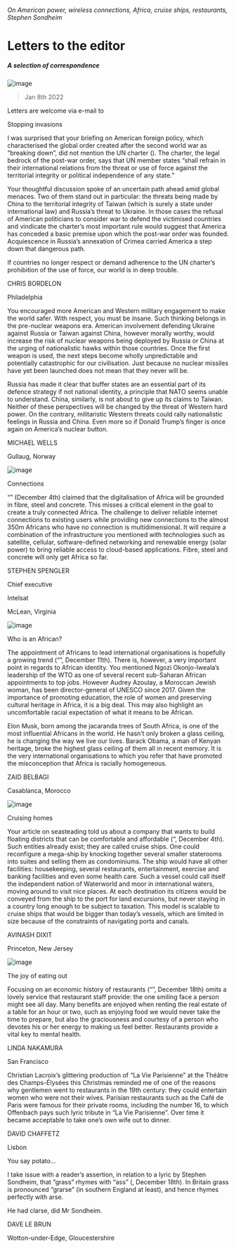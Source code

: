 ###### On American power, wireless connections, Africa, cruise ships, restaurants, Stephen Sondheim
# Letters to the editor 
##### A selection of correspondence 
![image](images/20211211_fbp001.jpg) 
> Jan 8th 2022 
Letters are welcome via e-mail to 
Stopping invasions
I was surprised that your briefing on American foreign policy, which characterised the global order created after the second world war as “breaking down”, did not mention the UN charter (). The charter, the legal bedrock of the post-war order, says that UN member states “shall refrain in their international relations from the threat or use of force against the territorial integrity or political independence of any state.”

Your thoughtful discussion spoke of an uncertain path ahead amid global menaces. Two of them stand out in particular: the threats being made by China to the territorial integrity of Taiwan (which is surely a state under international law) and Russia’s threat to Ukraine. In those cases the refusal of American politicians to consider war to defend the victimised countries and vindicate the charter’s most important rule would suggest that America has conceded a basic premise upon which the post-war order was founded. Acquiescence in Russia’s annexation of Crimea carried America a step down that dangerous path.
If countries no longer respect or demand adherence to the UN charter’s prohibition of the use of force, our world is in deep trouble.
CHRIS BORDELON
Philadelphia
You encouraged more American and Western military engagement to make the world safer. With respect, you must be insane. Such thinking belongs in the pre-nuclear weapons era. American involvement defending Ukraine against Russia or Taiwan against China, however morally worthy, would increase the risk of nuclear weapons being deployed by Russia or China at the urging of nationalistic hawks within those countries. Once the first weapon is used, the next steps become wholly unpredictable and potentially catastrophic for our civilisation. Just because no nuclear missiles have yet been launched does not mean that they never will be.
Russia has made it clear that buffer states are an essential part of its defence strategy if not national identity, a principle that NATO seems unable to understand. China, similarly, is not about to give up its claims to Taiwan. Neither of these perspectives will be changed by the threat of Western hard power. On the contrary, militaristic Western threats could rally nationalistic feelings in Russia and China. Even more so if Donald Trump’s finger is once again on America’s nuclear button.
MICHAEL WELLS
Gullaug, Norway
![image](images/20211204_map504.jpg) 

Connections
“” (December 4th) claimed that the digitalisation of Africa will be grounded in fibre, steel and concrete. This misses a critical element in the goal to create a truly connected Africa. The challenge to deliver reliable internet connections to existing users while providing new connections to the almost 350m Africans who have no connection is multidimensional. It will require a combination of the infrastructure you mentioned with technologies such as satellite, cellular, software-defined networking and renewable energy (solar power) to bring reliable access to cloud-based applications. Fibre, steel and concrete will only get Africa so far.
STEPHEN SPENGLER
Chief executive
Intelsat
McLean, Virginia
![image](images/20211211_map004.jpg) 

Who is an African?
The appointment of Africans to lead international organisations is hopefully a growing trend (“”, December 11th). There is, however, a very important point in regards to African identity. You mentioned Ngozi Okonjo-Iweala’s leadership of the WTO as one of several recent sub-Saharan African appointments to top jobs. However Audrey Azoulay, a Moroccan Jewish woman, has been director-general of UNESCO since 2017. Given the importance of promoting education, the role of women and preserving cultural heritage in Africa, it is a big deal. This may also highlight an uncomfortable racial expectation of what it means to be African.
Elon Musk, born among the jacaranda trees of South Africa, is one of the most influential Africans in the world. He hasn’t only broken a glass ceiling, he is changing the way we live our lives. Barack Obama, a man of Kenyan heritage, broke the highest glass ceiling of them all in recent memory. It is the very international organisations to which you refer that have promoted the misconception that Africa is racially homogeneous.
ZAID BELBAGI
Casablanca, Morocco
![image](images/20211204_asp501.jpg) 

Cruising homes
Your article on seasteading told us about a company that wants to build floating districts that can be comfortable and affordable (“, December 4th). Such entities already exist; they are called cruise ships. One could reconfigure a mega-ship by knocking together several smaller staterooms into suites and selling them as condominiums. The ship would have all other facilities: housekeeping, several restaurants, entertainment, exercise and banking facilities and even some health care. Such a vessel could call itself the independent nation of Waterworld and moor in international waters, moving around to visit nice places. At each destination its citizens would be conveyed from the ship to the port for land excursions, but never staying in a country long enough to be subject to taxation. This model is scalable to cruise ships that would be bigger than today’s vessels, which are limited in size because of the constraints of navigating ports and canals.
AVINASH DIXIT
Princeton, New Jersey
![image](images/20211218_xmd001.jpg) 

The joy of eating out
Focusing on an economic history of restaurants (“”, December 18th) omits a lovely service that restaurant staff provide: the one smiling face a person might see all day. Many benefits are enjoyed when renting the real estate of a table for an hour or two, such as enjoying food we would never take the time to prepare, but also the graciousness and courtesy of a person who devotes his or her energy to making us feel better. Restaurants provide a vital key to mental health.
LINDA NAKAMURA
San Francisco
Christian Lacroix’s glittering production of “La Vie Parisienne” at the Théâtre des Champs-Élysées this Christmas reminded me of one of the reasons why gentlemen went to restaurants in the 19th century: they could entertain women who were not their wives. Parisian restaurants such as the Café de Paris were famous for their private rooms, including the number 16, to which Offenbach pays such lyric tribute in “La Vie Parisienne”. Over time it became acceptable to take one’s own wife out to dinner.
DAVID CHAFFETZ
Lisbon
You say potato…
I take issue with a reader’s assertion, in relation to a lyric by Stephen Sondheim, that “grass” rhymes with “ass” (, December 18th). In Britain grass is pronounced “grarse” (in southern England at least), and hence rhymes perfectly with arse.
He had clarse, did Mr Sondheim.
DAVE LE BRUN
Wotton-under-Edge, Gloucestershire
